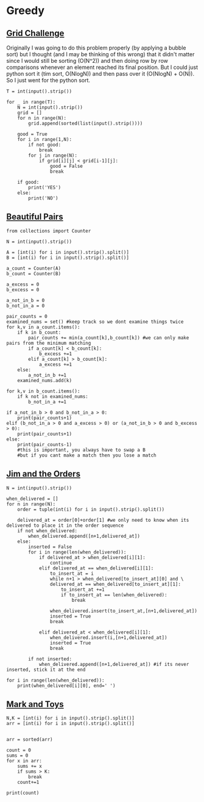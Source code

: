 # Greedy

## [Grid Challenge](https://www.hackerrank.com/challenges/grid-challenge)

Originally I was going to do this problem properly (by applying a bubble sort) but I thought (and I may be thinking of this wrong) that it didn't matter since I would still be sorting (O(N^2)) and then doing row by row comparisons whenever an element reached its final position. But I could just python sort it (tim sort, O(NlogN)) and then pass over it (O(NlogN) + O(N)). So I just went for the python sort.
```
T = int(input().strip())

for _ in range(T):
    N = int(input().strip())
    grid = []
    for n in range(N):
        grid.append(sorted(list(input().strip())))

    good = True
    for i in range(1,N):
        if not good:
            break
        for j in range(N):
            if grid[i][j] < grid[i-1][j]:
                good = False
                break

    if good:
        print('YES')
    else:
        print('NO')
```

## [Beautiful Pairs](https://www.hackerrank.com/challenges/beautiful-pairs)

```
from collections import Counter

N = int(input().strip())

A = [int(i) for i in input().strip().split()]
B = [int(i) for i in input().strip().split()]

a_count = Counter(A)
b_count = Counter(B)

a_excess = 0
b_excess = 0

a_not_in_b = 0
b_not_in_a = 0

pair_counts = 0
examined_nums = set() #keep track so we dont examine things twice
for k,v in a_count.items():
    if k in b_count:
        pair_counts += min(a_count[k],b_count[k]) #we can only make pairs from the minimum matching
        if a_count[k] < b_count[k]:
            b_excess +=1
        elif a_count[k] > b_count[k]:
            a_excess +=1
    else:
        a_not_in_b +=1
    examined_nums.add(k)

for k,v in b_count.items():
    if k not in examined_nums:
        b_not_in_a +=1

if a_not_in_b > 0 and b_not_in_a > 0:
    print(pair_counts+1)
elif (b_not_in_a > 0 and a_excess > 0) or (a_not_in_b > 0 and b_excess > 0):
    print(pair_counts+1)
else:
    print(pair_counts-1)
    #this is important, you always have to swap a B
    #but if you cant make a match then you lose a match
```

## [Jim and the Orders](https://www.hackerrank.com/challenges/jim-and-the-orders)

```
N = int(input().strip())

when_delivered = []
for n in range(N):
    order = tuple(int(i) for i in input().strip().split())

    delivered_at = order[0]+order[1] #we only need to know when its delivered to place it in the order sequence
    if not when_delivered:
        when_delivered.append([n+1,delivered_at])
    else:
        inserted = False
        for i in range(len(when_delivered)):
            if delivered_at > when_delivered[i][1]:
                continue
            elif delivered_at == when_delivered[i][1]:
                to_insert_at = i
                while n+1 > when_delivered[to_insert_at][0] and \
                delivered_at == when_delivered[to_insert_at][1]:
                    to_insert_at +=1
                    if to_insert_at == len(when_delivered):
                        break

                when_delivered.insert(to_insert_at,[n+1,delivered_at])
                inserted = True
                break

            elif delivered_at < when_delivered[i][1]:
                when_delivered.insert(i,[n+1,delivered_at])
                inserted = True
                break

        if not inserted:
            when_delivered.append([n+1,delivered_at]) #if its never inserted, stick it at the end

for i in range(len(when_delivered)):
    print(when_delivered[i][0], end=' ')
```

## [Mark and Toys](https://www.hackerrank.com/challenges/mark-and-toys/copy-from/20093382)

```
N,K = [int(i) for i in input().strip().split()]
arr = [int(i) for i in input().strip().split()]


arr = sorted(arr)

count = 0
sums = 0
for x in arr:
    sums += x
    if sums > K:
        break
    count+=1

print(count)
```
